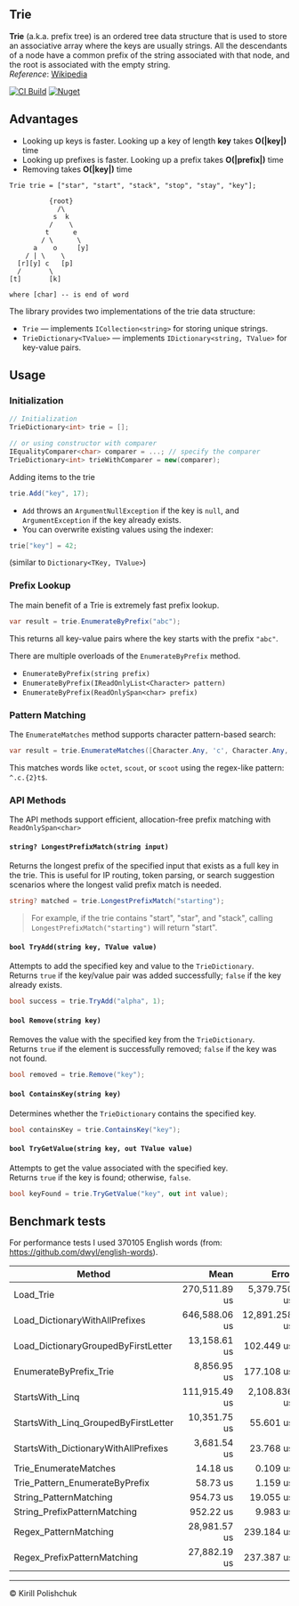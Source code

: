 ## Trie
**Trie** (a.k.a. prefix tree)  is an ordered tree data structure that is used to store an associative array where the keys are usually strings. All the descendants of a node have a common prefix of the string associated with that node, and the root is associated with the empty string.  
*Reference*: [Wikipedia](http://en.wikipedia.org/wiki/Trie)

[![CI Build](https://github.com/kpol/trie/workflows/CI%20Build/badge.svg)](https://github.com/kpol/trie/actions?query=workflow%3A%22CI+Build%22)
[![Nuget](https://img.shields.io/nuget/v/KTrie.svg?logo=nuget)](https://www.nuget.org/packages/KTrie)

## Advantages
 - Looking up keys is faster. Looking up a key of length **key** takes **O(|key|)** time
 - Looking up prefixes is faster. Looking up a prefix takes **O(|prefix|)** time
 - Removing takes **O(|key|)** time

```
Trie trie = ["star", "start", "stack", "stop", "stay", "key"];

          {root}
            /\
           s  k
          /    \
         t      e
        / \      \
      a    o     [y]
    / | \    \
  [r][y] c   [p]
  /       \
[t]       [k]

where [char] -- is end of word
```

The library provides two implementations of the trie data structure:
 - `Trie` — implements `ICollection<string>` for storing unique strings.
 - `TrieDictionary<TValue>` — implements `IDictionary<string, TValue>` for key-value pairs.

## Usage

### Initialization
```csharp
// Initialization
TrieDictionary<int> trie = [];

// or using constructor with comparer
IEqualityComparer<char> comparer = ...; // specify the comparer
TrieDictionary<int> trieWithComparer = new(comparer);
```
Adding items to the trie

```csharp
trie.Add("key", 17);
```

- `Add` throws an `ArgumentNullException` if the key is `null`, and `ArgumentException` if the key already exists.
- You can overwrite existing values using the indexer:

```csharp
trie["key"] = 42;
```
(similar to `Dictionary<TKey, TValue>`)

### Prefix Lookup

The main benefit of a Trie is extremely fast prefix lookup.

```csharp
var result = trie.EnumerateByPrefix("abc");
```
This returns all key-value pairs where the key starts with the prefix `"abc"`.


There are multiple overloads of the `EnumerateByPrefix` method.
 - `EnumerateByPrefix(string prefix)`
 - `EnumerateByPrefix(IReadOnlyList<Character> pattern)`
 - `EnumerateByPrefix(ReadOnlySpan<char> prefix)`

### Pattern Matching

The `EnumerateMatches` method supports character pattern-based search:

```csharp
var result = trie.EnumerateMatches([Character.Any, 'c', Character.Any, Character.Any, 't']);
```

This matches words like `octet`, `scout`, or `scoot` using the regex-like pattern: `^.c.{2}t$`.

### API Methods

The API methods support efficient, allocation-free prefix matching with `ReadOnlySpan<char>`

#### `string? LongestPrefixMatch(string input)`
Returns the longest prefix of the specified input that exists as a full key in the trie.
This is useful for IP routing, token parsing, or search suggestion scenarios where the longest valid prefix match is needed.

```csharp
string? matched = trie.LongestPrefixMatch("starting");
```

> For example, if the trie contains "start", "star", and "stack", calling `LongestPrefixMatch("starting")` will return "start".

#### `bool TryAdd(string key, TValue value)`
Attempts to add the specified key and value to the `TrieDictionary`.  
Returns `true` if the key/value pair was added successfully; `false` if the key already exists.

```csharp
bool success = trie.TryAdd("alpha", 1);
```

#### `bool Remove(string key)`
Removes the value with the specified key from the `TrieDictionary`.  
Returns `true` if the element is successfully removed; `false` if the key was not found.

```csharp
bool removed = trie.Remove("key");
```

#### `bool ContainsKey(string key)`
Determines whether the `TrieDictionary` contains the specified key.

```csharp
bool containsKey = trie.ContainsKey("key");
```

#### `bool TryGetValue(string key, out TValue value)`
Attempts to get the value associated with the specified key.  
Returns `true` if the key is found; otherwise, `false`.

```csharp
bool keyFound = trie.TryGetValue("key", out int value);
```

## Benchmark tests
For performance tests I used 370105 English words (from: https://github.com/dwyl/english-words).

| Method                               | Mean          | Error         | StdDev        | Allocated    |
|------------------------------------- |--------------:|--------------:|--------------:|-------------:|
| Load_Trie                            | 270,511.89 us |  5,379.750 us | 13,693.182 us |  88595.87 KB |
| Load_DictionaryWithAllPrefixes       | 646,588.06 us | 12,891.258 us | 21,180.708 us | 315235.58 KB |
| Load_DictionaryGroupedByFirstLetter  |  13,158.61 us |    102.449 us |     85.549 us |      8691 KB |
| EnumerateByPrefix_Trie               |   8,856.95 us |    177.108 us |    181.877 us |      2843 KB |
| StartsWith_Linq                      | 111,915.49 us |  2,108.836 us |  2,343.966 us |   2843.47 KB |
| StartsWith_Linq_GroupedByFirstLetter |  10,351.75 us |     55.601 us |     43.410 us |   2844.41 KB |
| StartsWith_DictionaryWithAllPrefixes |   3,681.54 us |     23.768 us |     19.847 us |   2840.66 KB |
| Trie_EnumerateMatches                |      14.18 us |      0.109 us |      0.091 us |     17.99 KB |
| Trie_Pattern_EnumerateByPrefix       |      58.73 us |      1.159 us |      1.905 us |     50.09 KB |
| String_PatternMatching               |     954.73 us |     19.055 us |     43.399 us |      1.56 KB |
| String_PrefixPatternMatching         |     952.22 us |      9.983 us |      8.849 us |     33.72 KB |
| Regex_PatternMatching                |  28,981.57 us |    239.184 us |    212.031 us |      1.56 KB |
| Regex_PrefixPatternMatching          |  27,882.19 us |    237.387 us |    198.229 us |     33.72 KB |

------
&copy; Kirill Polishchuk
